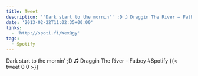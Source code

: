 ```yaml
---
title: Tweet
description: '"Dark start to the mornin'' ;D ♫ Draggin The River – Fatboy  #Spotify"'
date: '2013-02-22T11:02:35+00:00'
links:
  - 'http://spoti.fi/WexQgy'
tags:
  - Spotify
---
```

Dark start to the mornin' ;D ♫ Draggin The River – Fatboy  #Spotify
      {{< tweet 0 0 >}}
    
